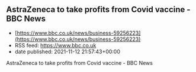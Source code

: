 ## AstraZeneca to take profits from Covid vaccine - BBC News
 - [https://www.bbc.co.uk/news/business-59256223](https://www.bbc.co.uk/news/business-59256223)
 - RSS feed: https://www.bbc.co.uk
 - date published: 2021-11-12 21:57:43+00:00

AstraZeneca to take profits from Covid vaccine - BBC News

